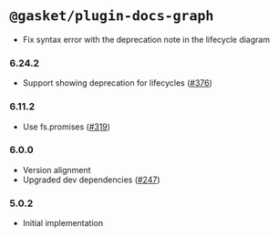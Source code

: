 # `@gasket/plugin-docs-graph`

- Fix syntax error with the deprecation note in the lifecycle diagram

### 6.24.2

- Support showing deprecation for lifecycles ([#376])

### 6.11.2

- Use fs.promises ([#319])

### 6.0.0

- Version alignment
- Upgraded dev dependencies ([#247])

### 5.0.2

- Initial implementation


[#247]: https://github.com/godaddy/gasket/pull/247
[#319]: https://github.com/godaddy/gasket/pull/319
[#376]: https://github.com/godaddy/gasket/pull/376
